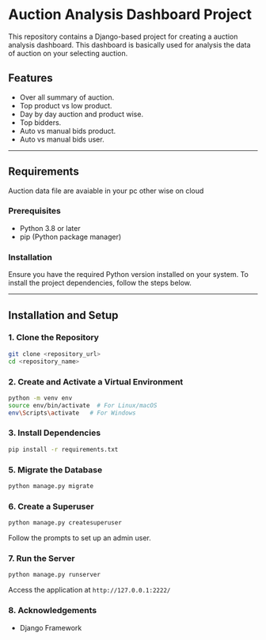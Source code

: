 # Auction Analysis Dashboard Project

This repository contains a Django-based project for creating a auction analysis dashboard. This dashboard is basically used for analysis the data of auction on your selecting auction.

## Features
- Over all summary of auction.
- Top product vs low product.
- Day by day auction and product  wise.
- Top bidders.
- Auto vs manual bids product.
- Auto vs manual bids user.

---

## Requirements
Auction data file are avaiable in your pc other wise on cloud 

### Prerequisites
- Python 3.8 or later
- pip (Python package manager)

### Installation
Ensure you have the required Python version installed on your system. To install the project dependencies, follow the steps below.

---

## Installation and Setup

### 1. Clone the Repository
```bash
git clone <repository_url>
cd <repository_name>
```

### 2. Create and Activate a Virtual Environment
```bash
python -m venv env
source env/bin/activate  # For Linux/macOS
env\Scripts\activate   # For Windows
```

### 3. Install Dependencies
```bash
pip install -r requirements.txt
```

### 5. Migrate the Database
```bash
python manage.py migrate
```

### 6. Create a Superuser
```bash
python manage.py createsuperuser
```
Follow the prompts to set up an admin user.

### 7. Run the Server
```bash
python manage.py runserver
```
Access the application at `http://127.0.0.1:2222/`


### 8. Acknowledgements
- Django Framework
